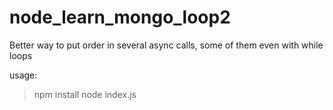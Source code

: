 # node_learn_mongo_loop2
Better way to put order in several async calls, some of them even with while loops

usage:
>npm install
>node index.js
